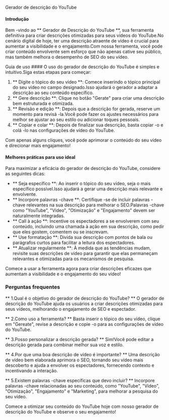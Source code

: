Gerador de descrição do YouTube

#### Introdução
Bem -vindo ao ** Gerador de Descrição do YouTube **, sua ferramenta definitiva para criar descrições otimizadas para seus vídeos do YouTube.No cenário digital de hoje, ter uma descrição atraente de vídeo é crucial para aumentar a visibilidade e o engajamento.Com nossa ferramenta, você pode criar conteúdo envolvente sem esforço que não apenas cative seu público, mas também melhora o desempenho de SEO do seu vídeo.

Guia de uso ####
O uso do gerador de descrição do YouTube é simples e intuitivo.Siga estas etapas para começar:

1. ** Digite o tópico do seu vídeo **: Comece inserindo o tópico principal do seu vídeo no campo designado.Isso ajudará o gerador a adaptar a descrição ao seu conteúdo específico.
2. ** Gere descrição **: Clique no botão "Gerate" para criar uma descrição bem estruturada e otimizada.
3. ** Revisão e edição **: Depois que a descrição for gerada, reserve um momento para revisá -la.Você pode fazer os ajustes necessários para melhor se ajustar ao seu estilo ou adicionar toques pessoais.
4. ** Copiar e colar **: Depois de finalizar sua descrição, basta copiar -o e colá -lo nas configurações de vídeo do YouTube.

Com apenas alguns cliques, você pode aprimorar o conteúdo do seu vídeo e direcionar mais engajamento!

#### Melhores práticas para uso ideal
Para maximizar a eficácia do gerador de descrição do YouTube, considere as seguintes dicas:

- ** Seja específico **: Ao inserir o tópico do seu vídeo, seja o mais específico possível.Isso ajudará a gerar uma descrição mais relevante e envolvente.
- ** Incorpore palavras -chave **: Certifique -se de incluir palavras -chave relevantes na sua descrição para melhorar o SEO.Palavras -chave como "YouTube", "Vídeo", "Otimização" e "Engajamento" devem ser naturalmente integradas.
- ** Call à ação **: Incentive os espectadores a se envolverem com seu conteúdo, incluindo uma chamada à ação em sua descrição, como pedir que eles gostem, comentem ou se inscrevam.
- ** Use formatação **: Divida sua descrição com pontos de bala ou parágrafos curtos para facilitar a leitura dos espectadores.
- ** Atualizar regularmente **: À medida que as tendências mudam, revisite suas descrições de vídeo para garantir que elas permaneçam relevantes e otimizadas para os mecanismos de pesquisa.

Comece a usar a ferramenta agora para criar descrições eficazes que aumentam a visibilidade e o engajamento do seu vídeo!

### Perguntas frequentes

** 1.Qual é o objetivo do gerador de descrição do YouTube? **
O gerador de descrição do YouTube ajuda os usuários a criar descrições otimizadas para seus vídeos, melhorando o engajamento de SEO e espectador.

** 2.Como uso a ferramenta? **
Basta inserir o tópico do seu vídeo, clique em "Gereate", revise a descrição e copie -o para as configurações de vídeo do YouTube.

** 3.Posso personalizar a descrição gerada? **
Sim!Você pode editar a descrição gerada para combinar melhor sua voz e estilo.

** 4.Por que uma boa descrição de vídeo é importante? **
Uma descrição de vídeo bem elaborada aprimora o SEO, tornando seu vídeo mais descoberto e ajuda a envolver os espectadores, fornecendo contexto e incentivando a interação.

** 5.Existem palavras -chave específicas que devo incluir? **
Incorpore palavras -chave relacionadas ao seu conteúdo, como "YouTube", "Vídeo", "Otimização", "Engajamento" e "Marketing", para melhorar a pesquisa do seu vídeo.

Comece a otimizar seu conteúdo do YouTube hoje com nosso gerador de descrição do YouTube e observe o seu engajamento!